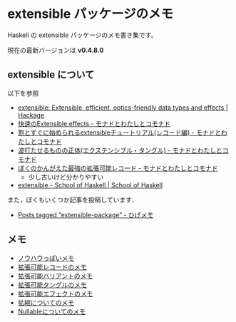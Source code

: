 # extensible パッケージのメモ

Haskell の extensible パッケージのメモ書き集です。

現在の最新バージョンは **v0.4.8.0**

## extensible について

以下を参照

- [extensible: Extensible, efficient, optics-friendly data types and effects | Hackage](https://hackage.haskell.org/package/extensible)
- [快速のExtensible effects - モナドとわたしとコモナド](http://fumieval.hatenablog.com/entry/2017/08/02/230422)
- [割とすぐに始められるextensibleチュートリアル(レコード編) - モナドとわたしとコモナド](http://fumieval.hatenablog.com/entry/2016/10/10/000011)
- [波打たせるものの正体(エクステンシブル・タングル) - モナドとわたしとコモナド](http://fumieval.hatenablog.com/entry/2016/12/18/181540)
- [ぼくのかんがえた最強の拡張可能レコード - モナドとわたしとコモナド](http://fumieval.hatenablog.com/entry/2015/01/21/175227)
     - 少し古いけど分かりやすい
- [extensible - School of Haskell | School of Haskell](https://www.schoolofhaskell.com/user/fumieval/extensible)

また，ぼくもいくつか記事を投稿しています．

- [Posts tagged “extensible-package” - ひげメモ](https://matsubara0507.github.io/tags/extensible-package.html)

## メモ

- [ノウハウっぽいメモ](./memo/00)
- [拡張可能レコードのメモ](./memo/01)
- [拡張可能バリアントのメモ](./memo/02)
- [拡張可能タングルのメモ](./memo/03)
- [拡張可能エフェクトのメモ](./memo/04)
- [拡縮についてのメモ](./memo/05)
- [Nullableについてのメモ](./memo/06)
